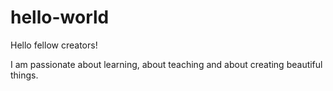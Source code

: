 # hello-world

Hello fellow creators!

I am passionate about learning, about teaching and about creating beautiful things.
